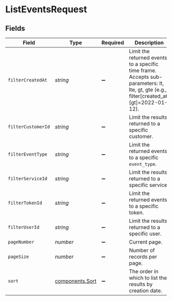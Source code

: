 # ListEventsRequest


## Fields

| Field                                                                                                                                    | Type                                                                                                                                     | Required                                                                                                                                 | Description                                                                                                                              | Example                                                                                                                                  |
| ---------------------------------------------------------------------------------------------------------------------------------------- | ---------------------------------------------------------------------------------------------------------------------------------------- | ---------------------------------------------------------------------------------------------------------------------------------------- | ---------------------------------------------------------------------------------------------------------------------------------------- | ---------------------------------------------------------------------------------------------------------------------------------------- |
| `filterCreatedAt`                                                                                                                        | *string*                                                                                                                                 | :heavy_minus_sign:                                                                                                                       | Limit the returned events to a specific time frame. Accepts sub-parameters: lt, lte, gt, gte (e.g., filter[created_at][gt]=2022-01-12).<br/> |                                                                                                                                          |
| `filterCustomerId`                                                                                                                       | *string*                                                                                                                                 | :heavy_minus_sign:                                                                                                                       | Limit the results returned to a specific customer.                                                                                       | x4xCwxxJxGCx123Rx5xTx                                                                                                                    |
| `filterEventType`                                                                                                                        | *string*                                                                                                                                 | :heavy_minus_sign:                                                                                                                       | Limit the returned events to a specific `event_type`.                                                                                    |                                                                                                                                          |
| `filterServiceId`                                                                                                                        | *string*                                                                                                                                 | :heavy_minus_sign:                                                                                                                       | Limit the results returned to a specific service.                                                                                        |                                                                                                                                          |
| `filterTokenId`                                                                                                                          | *string*                                                                                                                                 | :heavy_minus_sign:                                                                                                                       | Limit the returned events to a specific token.                                                                                           |                                                                                                                                          |
| `filterUserId`                                                                                                                           | *string*                                                                                                                                 | :heavy_minus_sign:                                                                                                                       | Limit the results returned to a specific user.                                                                                           |                                                                                                                                          |
| `pageNumber`                                                                                                                             | *number*                                                                                                                                 | :heavy_minus_sign:                                                                                                                       | Current page.                                                                                                                            | 1                                                                                                                                        |
| `pageSize`                                                                                                                               | *number*                                                                                                                                 | :heavy_minus_sign:                                                                                                                       | Number of records per page.                                                                                                              | 20                                                                                                                                       |
| `sort`                                                                                                                                   | [components.Sort](../../../sdk/models/components/sort.md)                                                                                | :heavy_minus_sign:                                                                                                                       | The order in which to list the results by creation date.                                                                                 |                                                                                                                                          |
